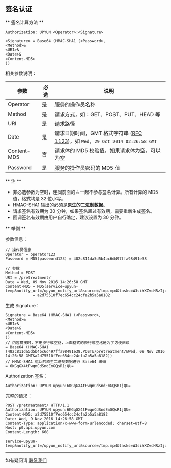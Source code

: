 ## 签名认证

** 签名计算方法 **

```
Authorization: UPYUN <Operator>:<Signature>

<Signature> = Base64 (HMAC-SHA1 (<Password>,
<Method>&
<URI>&
<Date>&
<Content-MD5>
))
```

相关参数说明：

| 参数      		| 必选  	| 说明                                      	|
|---------------|-------|-----------------------------------------------------------------|
| Operator      | 是    	|服务的操作员名称                            						|
| Method        | 是    	|请求方式，如：GET、POST、PUT、HEAD 等                            	|
| URI           | 是    	|请求路径	 |
| Date          | 是    	|请求日期时间，GMT 格式字符串 ([RFC 1123](http://tools.ietf.org/html/rfc1123))，如 `Wed, 29 Oct 2014 02:26:58 GMT`|
| Content-MD5   | 否    	|请求体的 MD5 校验值，如果请求体为空，可以为空            |
| Password      | 是    	|服务的操作员密码的 MD5 值                                   	|

** 注 **

- 非必选参数为空时，连同前面的 `&` 一起不参与签名计算。所有计算的 MD5 值，格式均是 32 位小写。
- HMAC-SHA1 输出的必须是**原生的二进制数据**。
- 请求签名有效期为 30 分钟，如果签名超过有效期，需要重新生成签名。
- 回调签名有效期由用户自行确定，建议设置为 30 分钟。

** 举例 **

参数信息：
```
// 操作员信息
Operator = operator123			
Password = MD5(password123) = 482c811da5d5b4bc6d497ffa98491e38

// 参数
Method = POST							
URI = /pretreatment/
Date = Wed, 09 Nov 2016 14:26:58 GMT
Content-MD5 = MD5(service=upyun-temp&notify_url=/upyun_notify_url&source=/tmp.mp4&tasks=W3siYXZvcHRzIjoiL3MvMjQwcCg0OjMpL2FzLzEvci8zMCIsInJldHVybl9pbmZvIjp0cnVlLCJzYXZlX2FzIjoiL2EvYi5tcDQiLCJ0eXBlIjoidmlkZW8ifSx7ImF2b3B0cyI6Ii9pL0wyRXZZaTlqTG0xd05BPT0vaS9MekV2TWk4ekxtMXdOQT09Iiwic2F2ZV9hcyI6Ii9jb25jYXQvYS5tcDQiLCJ0eXBlIjoidmNvbmNhdCJ9XQ==&accept=json)
            = a2d75510f7ec654cc24cfa2b5a5a8182
```

生成 Signature：

```
Signature = Base64 (HMAC-SHA1 (<Password>,
<Method>&
<URI>&
<Date>&
<Content-MD5>
))
// 内容拼接时，不用换行或空格，上面格式的换行或空格是为了方便阅读
= Base64 (HMAC-SHA1 (482c811da5d5b4bc6d497ffa98491e38,POST&/pretreatment/&Wed, 09 Nov 2016 14:26:58 GMT&a2d75510f7ec654cc24cfa2b5a5a8182))
// HMAC-SHA1 返回的原生二进制数据进行 Base64 编码
= 6KGqGX4tFwqnCdSndEmGQsR1jQU=
```

Authorization 签名：

```
Authorization: UPYUN upyun:6KGqGX4tFwqnCdSndEmGQsR1jQU=
```

完整的请求：

```
POST /pretreatment/ HTTP/1.1
Authorization: UPYUN upyun:6KGqGX4tFwqnCdSndEmGQsR1jQU=
Content-MD5: a2d75510f7ec654cc24cfa2b5a5a8182
Date: Wed, 9 Nov 2016 14:26:58 GMT
Content-Type: application/x-www-form-urlencoded; charset=utf-8
Host: p0.api.upyun.com
Content-Length: 668

service=upyun-temp&notify_url=/upyun_notify_url&source=/tmp.mp4&tasks=W3siYXZvcHRzIjoiL3MvMjQwcCg0OjMpL2FzLzEvci8zMCIsInJldHVybl9pbmZvIjp0cnVlLCJzYXZlX2FzIjoiL2EvYi5tcDQiLCJ0eXBlIjoidmlkZW8ifSx7ImF2b3B0cyI6Ii9pL0wyRXZZaTlqTG0xd05BPT0vaS9MekV2TWk4ekxtMXdOQT09Iiwic2F2ZV9hcyI6Ii9jb25jYXQvYS5tcDQiLCJ0eXBlIjoidmNvbmNhdCJ9XQ==&accept=json
```

---------

如有疑问请 [联系我们](https://www.upyun.com/about_contact.html)
